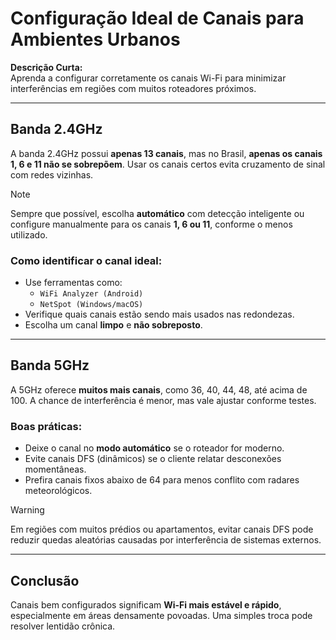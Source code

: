 # Configuração Ideal de Canais para Ambientes Urbanos

**Descrição Curta:**  
Aprenda a configurar corretamente os canais Wi-Fi para minimizar interferências em regiões com muitos roteadores próximos.

---

## Banda 2.4GHz

A banda 2.4GHz possui **apenas 13 canais**, mas no Brasil, **apenas os canais 1, 6 e 11 não se sobrepõem**. Usar os canais certos evita cruzamento de sinal com redes vizinhas.

> [!NOTE]
> Sempre que possível, escolha **automático** com detecção inteligente ou configure manualmente para os canais **1, 6 ou 11**, conforme o menos utilizado.

### Como identificar o canal ideal:

- Use ferramentas como:
  - `WiFi Analyzer (Android)`
  - `NetSpot (Windows/macOS)`
- Verifique quais canais estão sendo mais usados nas redondezas.
- Escolha um canal **limpo** e **não sobreposto**.

---

## Banda 5GHz

A 5GHz oferece **muitos mais canais**, como 36, 40, 44, 48, até acima de 100. A chance de interferência é menor, mas vale ajustar conforme testes.

### Boas práticas:

- Deixe o canal no **modo automático** se o roteador for moderno.
- Evite canais DFS (dinâmicos) se o cliente relatar desconexões momentâneas.
- Prefira canais fixos abaixo de 64 para menos conflito com radares meteorológicos.

> [!WARNING]
> Em regiões com muitos prédios ou apartamentos, evitar canais DFS pode reduzir quedas aleatórias causadas por interferência de sistemas externos.

---

## Conclusão

Canais bem configurados significam **Wi-Fi mais estável e rápido**, especialmente em áreas densamente povoadas. Uma simples troca pode resolver lentidão crônica.